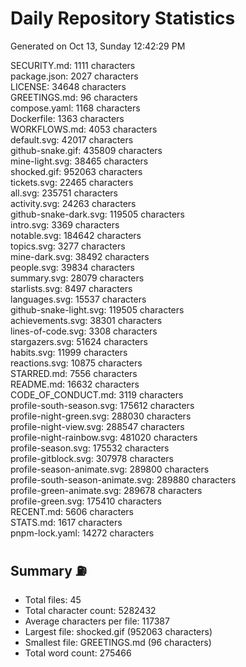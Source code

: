 # Daily Repository Statistics 
Generated on Oct 13, Sunday 12:42:29 PM  

SECURITY.md: 1111 characters  
package.json: 2027 characters  
LICENSE: 34648 characters  
GREETINGS.md: 96 characters  
compose.yaml: 1168 characters  
Dockerfile: 1363 characters  
WORKFLOWS.md: 4053 characters  
default.svg: 42017 characters  
github-snake.gif: 435809 characters  
mine-light.svg: 38465 characters  
shocked.gif: 952063 characters  
tickets.svg: 22465 characters  
all.svg: 235751 characters  
activity.svg: 24263 characters  
github-snake-dark.svg: 119505 characters  
intro.svg: 3369 characters  
notable.svg: 184642 characters  
topics.svg: 3277 characters  
mine-dark.svg: 38492 characters  
people.svg: 39834 characters  
summary.svg: 28079 characters  
starlists.svg: 8497 characters  
languages.svg: 15537 characters  
github-snake-light.svg: 119505 characters  
achievements.svg: 38301 characters  
lines-of-code.svg: 3308 characters  
stargazers.svg: 51624 characters  
habits.svg: 11999 characters  
reactions.svg: 10875 characters  
STARRED.md: 7556 characters  
README.md: 16632 characters  
CODE_OF_CONDUCT.md: 3119 characters  
profile-south-season.svg: 175612 characters  
profile-night-green.svg: 288030 characters  
profile-night-view.svg: 288547 characters  
profile-night-rainbow.svg: 481020 characters  
profile-season.svg: 175532 characters  
profile-gitblock.svg: 307978 characters  
profile-season-animate.svg: 289800 characters  
profile-south-season-animate.svg: 289880 characters  
profile-green-animate.svg: 289678 characters  
profile-green.svg: 175410 characters  
RECENT.md: 5606 characters  
STATS.md: 1617 characters  
pnpm-lock.yaml: 14272 characters  

## Summary ⛽  
- Total files: 45  
- Total character count: 5282432  
- Average characters per file: 117387  
- Largest file: shocked.gif (952063 characters)  
- Smallest file: GREETINGS.md (96 characters)  
- Total word count: 275466  
